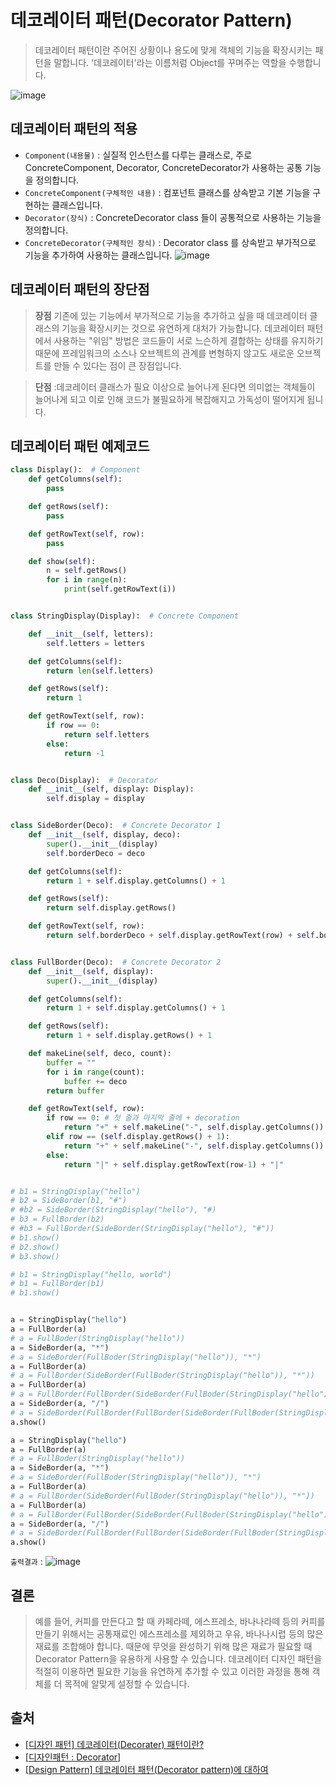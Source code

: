 # 데코레이터 패턴(Decorator Pattern)
> 데코레이터 패턴이란 주어진 상황이나 용도에 맞게 객체의 기능을 확장시키는 패턴을 말합니다.
> '데코레이터'라는 이름처럼 Object를 꾸며주는 역할을 수행합니다.

![image](https://user-images.githubusercontent.com/96826443/161489754-718748cc-ccc0-46ff-b8d3-450ed39347f8.png)


## 데코레이터 패턴의 적용
* `Component(내용물)` : 실질적 인스턴스를 다루는 클래스로, 주로 ConcreteComponent, Decorator, ConcreteDecorator가 사용하는 공통 기능을 정의합니다.
* `ConcreteComponent(구체적인 내용)` : 컴포넌트 클래스를 상속받고 기본 기능을 구현하는 클래스입니다.
* `Decorator(장식)` : ConcreteDecorator class 들이 공통적으로 사용하는 기능을 정의합니다.
* `ConcreteDecorator(구체적인 장식)` : Decorator class 를 상속받고 부가적으로 기능을 추가하여 사용하는 클래스입니다.
![image](https://user-images.githubusercontent.com/96826443/161487257-b8144a57-f7e0-4fd8-a03f-9d76c4d74cfb.png)


## 데코레이터 패턴의 장단점
> **장점**
> 기존에 있는 기능에서 부가적으로 기능을 추가하고 싶을 때 데코레이터 클래스의 기능을 확장시키는 것으로 유연하게 대처가 가능합니다.
> 데코레이터 패턴에서 사용하는 "위임" 방법은 코드들이 서로 느슨하게 결합하는 상태를 유지하기 때문에 프레임워크의 소스나 오브젝트의 관계를 변형하지 않고도 새로운 오브젝트를 만들 수 있다는 점이 큰 장점입니다.

> **단점** :데코레이터 클래스가 필요 이상으로 늘어나게 된다면 의미없는 객체들이 늘어나게 되고 이로 인해 코드가 불필요하게 복잡해지고 가독성이 떨어지게 됩니다.

## 데코레이터 패턴 예제코드
```python
class Display():  # Component
    def getColumns(self):
        pass

    def getRows(self):
        pass

    def getRowText(self, row):
        pass

    def show(self):
        n = self.getRows()
        for i in range(n):
            print(self.getRowText(i))


class StringDisplay(Display):  # Concrete Component

    def __init__(self, letters):
        self.letters = letters

    def getColumns(self):
        return len(self.letters)

    def getRows(self):
        return 1

    def getRowText(self, row):
        if row == 0:
            return self.letters
        else:
            return -1


class Deco(Display):  # Decorator
    def __init__(self, display: Display):
        self.display = display


class SideBorder(Deco):  # Concrete Decorator 1
    def __init__(self, display, deco):
        super().__init__(display)
        self.borderDeco = deco

    def getColumns(self):
        return 1 + self.display.getColumns() + 1

    def getRows(self):
        return self.display.getRows()

    def getRowText(self, row):
        return self.borderDeco + self.display.getRowText(row) + self.borderDeco


class FullBorder(Deco):  # Concrete Decorator 2
    def __init__(self, display):
        super().__init__(display)

    def getColumns(self):
        return 1 + self.display.getColumns() + 1

    def getRows(self):
        return 1 + self.display.getRows() + 1

    def makeLine(self, deco, count):
        buffer = ""
        for i in range(count):
            buffer += deco
        return buffer

    def getRowText(self, row):
        if row == 0: # 첫 줄과 마지막 줄에 + decoration 
            return "+" + self.makeLine("-", self.display.getColumns()) + "+"
        elif row == (self.display.getRows() + 1):
            return "+" + self.makeLine("-", self.display.getColumns()) + "+"
        else:
            return "|" + self.display.getRowText(row-1) + "|"


# b1 = StringDisplay("hello")
# b2 = SideBorder(b1, "#")
# #b2 = SideBorder(StringDisplay("hello"), "#)
# b3 = FullBorder(b2)
# #b3 = FullBorder(SideBorder(StringDisplay("hello"), "#"))
# b1.show()
# b2.show()
# b3.show()

# b1 = StringDisplay("hello, world")
# b1 = FullBorder(b1)
# b1.show()


a = StringDisplay("hello")
a = FullBorder(a)
# a = FullBoder(StringDisplay("hello"))
a = SideBorder(a, "*")
# a = SideBorder(FullBoder(StringDisplay("hello")), "*")
a = FullBorder(a)
# a = FullBorder(SideBorder(FullBoder(StringDisplay("hello")), "*"))
a = FullBorder(a)
# a = FullBorder(FullBorder(SideBorder(FullBoder(StringDisplay("hello")), "*")))
a = SideBorder(a, "/")
# a = SideBorder(FullBorder(FullBorder(SideBorder(FullBoder(StringDisplay("hello")), "*"))), "/")
a.show()
```

```python
a = StringDisplay("hello")
a = FullBorder(a)
# a = FullBoder(StringDisplay("hello"))
a = SideBorder(a, "*")
# a = SideBorder(FullBoder(StringDisplay("hello")), "*")
a = FullBorder(a)
# a = FullBorder(SideBorder(FullBoder(StringDisplay("hello")), "*"))
a = FullBorder(a)
# a = FullBorder(FullBorder(SideBorder(FullBoder(StringDisplay("hello")), "*")))
a = SideBorder(a, "/")
# a = SideBorder(FullBorder(FullBorder(SideBorder(FullBoder(StringDisplay("hello")), "*"))), "/")
a.show()
```
```출력결과``` : ![image](https://user-images.githubusercontent.com/96826443/161525849-bf674ac7-8f8b-4057-8f55-a5f2a0fa4a49.png)

## 결론
> 예를 들어, 커피를 만든다고 할 때 카페라떼, 에스프레소, 바나나라떼 등의 커피를 만들기 위해서는 공통재료인 에스프레소를 제외하고 우유, 바나나시럽 등의 많은 재료를 조합해야 합니다.
> 때문에 무엇을 완성하기 위해 많은 재료가 필요할 때 Decorator Pattern을 유용하게 사용할 수 있습니다.
> 데코레이터 디자인 패턴을 적절히 이용하면 필요한 기능을 유연하게 추가할 수 있고 이러한 과정을 통해 객체를 더 목적에 알맞게 설정할 수 있습니다.

## 출처
* [[디자인 패턴] 데코레이터(Decorater) 패턴이란?](https://steady-coding.tistory.com/391)
* [[디자인패턴 : Decorator]](https://refactoring.guru/design-patterns/decorator)
* [[Design Pattern] 데코레이터 패턴(Decorator pattern)에 대하여](https://coding-factory.tistory.com/713)

                  
